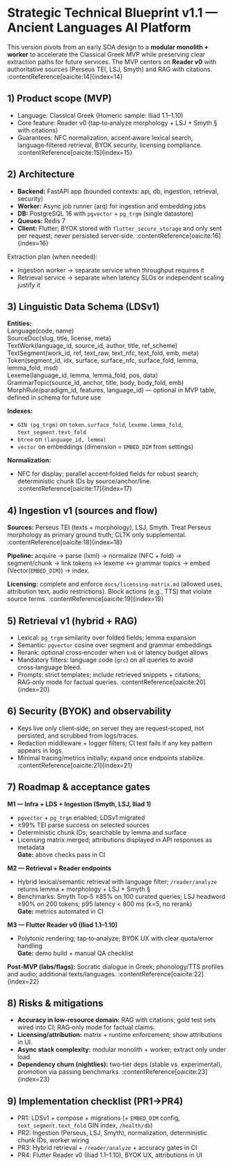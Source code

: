 # Strategic Technical Blueprint v1.1 — Ancient Languages AI Platform

This version pivots from an early SOA design to a **modular monolith + worker** to accelerate the Classical Greek MVP while preserving clear extraction paths for future services. The MVP centers on **Reader v0** with authoritative sources (Perseus TEI, LSJ, Smyth) and RAG with citations. :contentReference[oaicite:14]{index=14}

## 1) Product scope (MVP)
- Language: Classical Greek (Homeric sample: Iliad 1.1–1.10)
- Core feature: Reader v0 (tap‑to‑analyze morphology + LSJ + Smyth § with citations)
- Guarantees: NFC normalization, accent‑aware lexical search, language‑filtered retrieval, BYOK security, licensing compliance. :contentReference[oaicite:15]{index=15}

## 2) Architecture
- **Backend:** FastAPI app (bounded contexts: api, db, ingestion, retrieval, security)  
- **Worker:** Async job runner (arq) for ingestion and embedding jobs  
- **DB:** PostgreSQL 16 with `pgvector` + `pg_trgm` (single datastore)  
- **Queues:** Redis 7  
- **Client:** Flutter; BYOK stored with `flutter_secure_storage` and only sent per request; never persisted server‑side. :contentReference[oaicite:16]{index=16}

Extraction plan (when needed):  
- Ingestion worker → separate service when throughput requires it  
- Retrieval service → separate when latency SLOs or independent scaling justify it

## 3) Linguistic Data Schema (LDSv1)
**Entities:**  
Language(code, name)  
SourceDoc(slug, title, license, meta)  
TextWork(language_id, source_id, author, title, ref_scheme)  
TextSegment(work_id, ref, text_raw, text_nfc, text_fold, emb, meta)  
Token(segment_id, idx, surface, surface_nfc, surface_fold, lemma, lemma_fold, msd)  
Lexeme(language_id, lemma, lemma_fold, pos, data)  
GrammarTopic(source_id, anchor, title, body, body_fold, emb)  
MorphRule(paradigm_id, features, language_id) — optional in MVP table, defined in schema for future use

**Indexes:**  
- `GIN (pg_trgm)` on `token.surface_fold`, `lexeme.lemma_fold`, `text_segment.text_fold`  
- `btree` on `(language_id, lemma)`  
- `vector` on embeddings (dimension = `EMBED_DIM` from settings)

**Normalization:**  
- NFC for display; parallel accent‑folded fields for robust search; deterministic chunk IDs by source/anchor/line. :contentReference[oaicite:17]{index=17}

## 4) Ingestion v1 (sources and flow)
**Sources:** Perseus TEI (texts + morphology), LSJ, Smyth. Treat Perseus morphology as primary ground truth; CLTK only supplemental. :contentReference[oaicite:18]{index=18}

**Pipeline:** acquire → parse (lxml) → normalize (NFC + fold) → segment/chunk → link tokens ↔ lexeme ↔ grammar topics → embed (Vector(`EMBED_DIM`)) → index.

**Licensing:** complete and enforce `docs/licensing-matrix.md` (allowed uses, attribution text, audio restrictions). Block actions (e.g., TTS) that violate source terms. :contentReference[oaicite:19]{index=19}

## 5) Retrieval v1 (hybrid + RAG)
- Lexical: `pg_trgm` similarity over folded fields; lemma expansion  
- Semantic: `pgvector` cosine over segment and grammar embeddings  
- Rerank: optional cross‑encoder when `k>8` or latency budget allows  
- Mandatory filters: language code (`grc`) on all queries to avoid cross‑language bleed.  
- Prompts: strict templates; include retrieved snippets + citations; RAG‑only mode for factual queries. :contentReference[oaicite:20]{index=20}

## 6) Security (BYOK) and observability
- Keys live only client‑side; on server they are request‑scoped, not persisted, and scrubbed from logs/traces.  
- Redaction middleware + logger filters; CI test fails if any key pattern appears in logs.  
- Minimal tracing/metrics initially; expand once endpoints stabilize. :contentReference[oaicite:21]{index=21}

## 7) Roadmap & acceptance gates
**M1 — Infra + LDS + Ingestion (Smyth, LSJ, Iliad 1)**  
- `pgvector` + `pg_trgm` enabled; LDSv1 migrated  
- ≥99% TEI parse success on selected sources  
- Deterministic chunk IDs; searchable by lemma and surface  
- Licensing matrix merged; attributions displayed in API responses as metadata  
**Gate:** above checks pass in CI

**M2 — Retrieval + Reader endpoints**  
- Hybrid lexical/semantic retrieval with language filter; `/reader/analyze` returns lemma + morphology + LSJ + Smyth §  
- Benchmarks: Smyth Top‑5 ≥85% on 100 curated queries; LSJ headword ≥90% on 200 tokens; p95 latency < 800 ms (k=5, no rerank)  
**Gate:** metrics automated in CI

**M3 — Flutter Reader v0 (Iliad 1.1–1.10)**  
- Polytonic rendering; tap‑to‑analyze; BYOK UX with clear quota/error handling  
**Gate:** demo build + manual QA checklist

**Post‑MVP (labs/flags):** Socratic dialogue in Greek; phonology/TTS profiles and audio; additional texts/languages. :contentReference[oaicite:22]{index=22}

## 8) Risks & mitigations
- **Accuracy in low‑resource domain:** RAG with citations; gold test sets wired into CI; RAG‑only mode for factual claims.  
- **Licensing/attribution:** matrix + runtime enforcement; show attributions in UI.  
- **Async stack complexity:** modular monolith + worker; extract only under load.  
- **Dependency churn (nightlies):** two‑tier deps (stable vs. experimental), promotion via passing benchmarks. :contentReference[oaicite:23]{index=23}

## 9) Implementation checklist (PR1→PR4)
- PR1: LDSv1 + compose + migrations (+ `EMBED_DIM` config, `text_segment.text_fold` GIN index, `/health/db`)  
- PR2: Ingestion (Perseus, LSJ, Smyth), normalization, deterministic chunk IDs, worker wiring  
- PR3: Hybrid retrieval + `/reader/analyze` + accuracy gates in CI  
- PR4: Flutter Reader v0 (Iliad 1.1–1.10), BYOK UX, attributions in UI